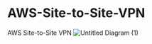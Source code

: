 # AWS-Site-to-Site-VPN
AWS Site-to-Site VPN
![Untitled Diagram (1)](https://user-images.githubusercontent.com/115663572/227370284-55860e5b-b286-446a-b903-64f333929718.jpg)
